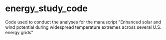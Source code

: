# energy_study_code
Code used to conduct the analyses for the manuscript "Enhanced solar and wind potential during widespread temperature extremes across several U.S. energy grids"
